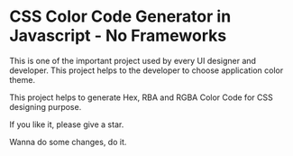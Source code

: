 # CSS Color Code Generator in Javascript - No Frameworks

This is one of the important project used by every UI designer and developer. This project helps to the developer to choose application color theme.

This project helps to generate Hex, RBA and RGBA Color Code for CSS designing purpose.

If you like it, please give a star.

Wanna do some changes, do it.
